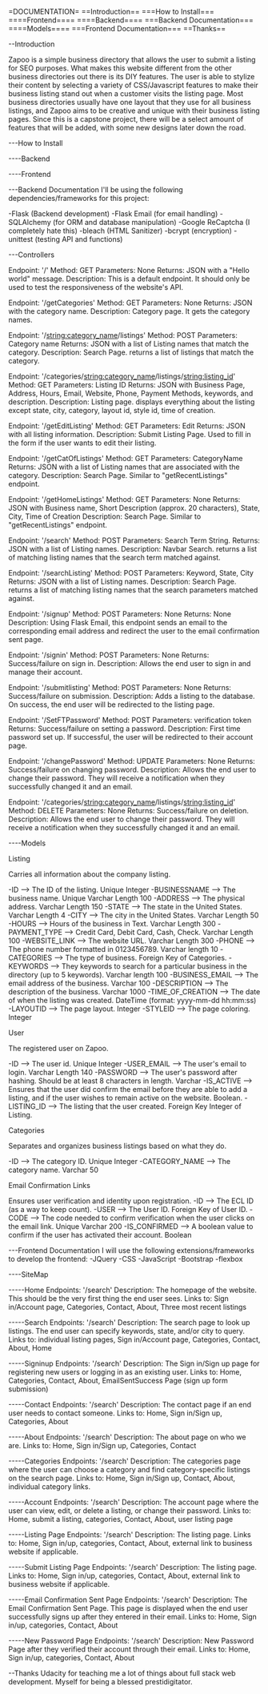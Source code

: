 =DOCUMENTATION=
==Introduction==
===How to Install===
====Frontend====
====Backend====
===Backend Documentation===
====Models====
===Frontend Documentation===
==Thanks==

--Introduction

Zapoo is a simple business directory that allows the user to submit a listing for SEO purposes. What makes this website different from the other business directories out there is its DIY features. The user is able to stylize their content by selecting a variety of CSS/Javascript features to make their business listing stand out when a customer visits the listing page. Most business directories usually have one layout that they use for all business listings, and Zapoo aims to be creative and unique with their business listing pages. Since this is a capstone project, there will be a select amount of features that will be added, with some new designs later down the road.

---How to Install

----Backend

----Frontend

---Backend Documentation
I'll be using the following dependencies/frameworks for this project:

-Flask (Backend development)
-Flask Email (for email handling)
-SQLAlchemy (for ORM and database manipulation)
-Google ReCaptcha (I completely hate this)
-bleach (HTML Sanitizer)
-bcrypt (encryption)
-unittest (testing API and functions)

---Controllers

Endpoint: '/'
Method: GET
Parameters: None
Returns: JSON with a "Hello world" message.
Description: This is a default endpoint. It should only be used to test the responsiveness of the website's API.

Endpoint: '/getCategories'
Method: GET
Parameters: None
Returns: JSON with the category name.
Description: Category page. It gets the category names.

Endpoint: '/<string:category_name>/listings'
Method: POST
Parameters: Category name
Returns: JSON with a list of Listing names that match the category.
Description: Search Page. returns a list of listings that match the category.

Endpoint: '/categories/<string:category_name>/listings/<string:listing_id>'
Method: GET
Parameters: Listing ID
Returns: JSON with Business Page, Address, Hours, Email, Website, Phone, Payment Methods, keywords, and description.
Description: Listing page. displays everything about the listing except state, city, category, layout id, style id, time of creation.

Endpoint: '/getEditListing'
Method: GET
Parameters: Edit
Returns: JSON with all listing information.
Description: Submit Listing Page. Used to fill in the form if the user wants to edit their listing.

Endpoint: '/getCatOfListings'
Method: GET
Parameters: CategoryName
Returns: JSON with a list of Listing names that are associated with the category.
Description: Search Page. Similar to "getRecentListings" endpoint.

Endpoint: '/getHomeListings'
Method: GET
Parameters: None
Returns: JSON with Business name, Short Description (approx. 20 characters), State, City, Time of Creation
Description: Search Page. Similar to "getRecentListings" endpoint.

Endpoint: '/search'
Method: POST
Parameters: Search Term String.
Returns: JSON with a list of Listing names.
Description: Navbar Search. returns a list of matching listing names that the search term matched against.

Endpoint: '/searchListing'
Method: POST
Parameters: Keyword, State, City
Returns: JSON with a list of Listing names.
Description: Search Page. returns a list of matching listing names that the search parameters matched against.

Endpoint: '/signup'
Method: POST
Parameters: None
Returns: None
Description: Using Flask Email, this endpoint sends an email to the corresponding email address and redirect the user to the email confirmation sent page.

Endpoint: '/signin'
Method: POST
Parameters: None
Returns: Success/failure on sign in.
Description: Allows the end user to sign in and manage their account.

Endpoint: '/submitlisting'
Method: POST
Parameters: None
Returns: Success/failure on submission.
Description: Adds a listing to the database. On success, the end user will be redirected to the listing page.

Endpoint: '/SetFTPassword'
Method: POST
Parameters: verification token
Returns: Success/failure on setting a password.
Description: First time password set up. If successful, the user will be redirected to their account page.

Endpoint: '/changePassword'
Method: UPDATE
Parameters: None
Returns: Success/failure on changing password.
Description: Allows the end user to change their password. They will receive a notification when they successfully changed it and an email.

Endpoint: '/categories/<string:category_name>/listings/<string:listing_id>'
Method: DELETE
Parameters: None
Returns: Success/failure on deletion.
Description: Allows the end user to change their password. They will receive a notification when they successfully changed it and an email.

----Models

Listing

Carries all information about the company listing.

-ID --> The ID of the listing. Unique Integer
-BUSINESSNAME --> The business name. Unique Varchar Length 100
-ADDRESS --> The physical address. Varchar Length 150
-STATE --> The state in the United States. Varchar Length 4
-CITY --> The city in the United States. Varchar Length 50
-HOURS --> Hours of the business in Text. Varchar Length 300
-PAYMENT_TYPE --> Credit Card, Debit Card, Cash, Check. Varchar Length 100
-WEBSITE_LINK --> The website URL. Varchar Length 300
-PHONE --> The phone number formatted in 0123456789. Varchar length 10
-CATEGORIES --> The type of business. Foreign Key of Categories.
-KEYWORDS --> They keywords to search for a particular business in the directory (up to 5 keywords). Varchar length 100
-BUSINESS_EMAIL --> The email address of the business. Varchar 100
-DESCRIPTION --> The description of the business. Varchar 1000
-TIME_OF_CREATION --> The date of when the listing was created. DateTime (format: yyyy-mm-dd hh:mm:ss)
-LAYOUTID --> The page layout. Integer
-STYLEID --> The page coloring. Integer


User

The registered user on Zapoo.

-ID --> The user id. Unique Integer
-USER_EMAIL --> The user's email to login. Varchar Length 140
-PASSWORD --> The user's password after hashing. Should be at least 8 characters in length. Varchar
-IS_ACTIVE --> Ensures that the user did confirm the email before they are able to add a listing, and if the user wishes to remain active on the website. Boolean.
-LISTING_ID --> The listing that the user created. Foreign Key Integer of Listing.

Categories

Separates and organizes business listings based on what they do.

-ID --> The category ID. Unique Integer
-CATEGORY_NAME --> The category name. Varchar 50

Email Confirmation Links

Ensures user verification and identity upon registration.
-ID --> The ECL ID (as a way to keep count).
-USER --> The User ID. Foreign Key of User ID.
-CODE --> The code needed to confirm verification when the user clicks on the email link. Unique Varchar 200
-IS_CONFIRMED --> A boolean value to confirm if the user has activated their account. Boolean



---Frontend Documentation
I will use the following extensions/frameworks to develop the frontend:
-JQuery
-CSS
-JavaScript
-Bootstrap
-flexbox

----SiteMap

-----Home
Endpoints: '/search'
Description: The homepage of the website. This should be the very first thing the end user sees.
Links to: Sign in/Account page, Categories, Contact, About, Three most recent listings

-----Search
Endpoints: '/search'
Description: The search page to look up listings. The end user can specify keywords, state, and/or city to query.
Links to: individual listing pages, Sign in/Account page, Categories, Contact, About, Home

-----Signinup
Endpoints: '/search'
Description: The Sign in/Sign up page for registering new users or logging in as an existing user.
Links to: Home, Categories, Contact, About, EmailSentSuccess Page (sign up form submission)

-----Contact
Endpoints: '/search'
Description: The contact page if an end user needs to contact someone.
Links to: Home, Sign in/Sign up, Categories, About

-----About
Endpoints: '/search'
Description: The about page on who we are.
Links to: Home, Sign in/Sign up, Categories, Contact

-----Categories
Endpoints: '/search'
Description: The categories page where the user can choose a category and find category-specific listings on the search page.
Links to: Home, Sign in/Sign up, Contact, About, individual category links.

-----Account
Endpoints: '/search'
Description: The account page where the user can view, edit, or delete a listing, or change their password.
Links to: Home, submit a listing, categories, Contact, About, user listing page

-----Listing Page
Endpoints: '/search'
Description: The listing page.
Links to: Home, Sign in/up, categories, Contact, About, external link to business website if applicable.

-----Submit Listing Page
Endpoints: '/search'
Description: The listing page.
Links to: Home, Sign in/up, categories, Contact, About, external link to business website if applicable.

-----Email Confirmation Sent Page
Endpoints: '/search'
Description: The Email Confirmation Sent Page. This page is displayed when the end user successfully signs up after they entered in their email.
Links to: Home, Sign in/up, categories, Contact, About

-----New Password Page
Endpoints: '/search'
Description: New Password Page after they verified their account through their email.
Links to: Home, Sign in/up, categories, Contact, About

--Thanks
Udacity for teaching me a lot of things about full stack web development.
Myself for being a blessed prestidigitator.